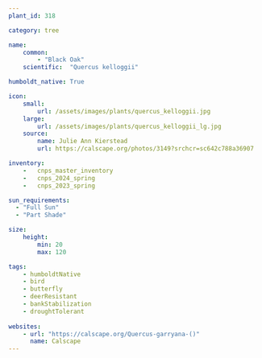 ```yaml
---
plant_id: 318 

category: tree

name: 
    common:  
        - "Black Oak" 
    scientific:  "Quercus kelloggii"   

humboldt_native: True

icon: 
    small: 
        url: /assets/images/plants/quercus_kelloggii.jpg 
    large: 
        url: /assets/images/plants/quercus_kelloggii_lg.jpg
    source: 
        name: Julie Ann Kierstead 
        url: https://calscape.org/photos/3149?srchcr=sc642c788a36907 

inventory: 
    -   cnps_master_inventory
    -   cnps_2024_spring
    -   cnps_2023_spring

sun_requirements:
  - "Full Sun"
  - "Part Shade"

size:
    height: 
        min: 20 
        max: 120

tags:
    - humboldtNative
    - bird
    - butterfly
    - deerResistant 
    - bankStabilization
    - droughtTolerant
 
websites: 
    - url: "https://calscape.org/Quercus-garryana-()"
      name: Calscape
---
```


